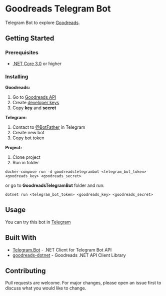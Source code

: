# Goodreads Telegram Bot

Telegram Bot to explore [Goodreads](https://www.goodreads.com/). 

## Getting Started
### Prerequisites

- [.NET Core 3.0](https://dotnet.microsoft.com/download) or higher

### Installing

**Goodreads:**
1. Go to [Goodreads API](https://www.goodreads.com/api/index)
2. Create [developer keys](https://www.goodreads.com/api/keys)
3. Copy **key** and **secret**

**Telegram:**
1. Contact to [@BotFather](https://t.me/BotFather) in Telegram
2. Create new bot
3. Copy bot token

**Project:**
1. Clone project
2. Run in folder
```
docker-compose run -d goodreadstelegrambot <telegram_bot_token> <goodreads_key> <goodreads_secret>
```
or go to **GoodreadsTelegramBot** folder and run:
```
dotnet run <telegram_bot_token> <goodreads_key> <goodreads_secret>
```

## Usage

You can try this bot in [Telegram](https://t.me/ExploreGoodreadsBot)

## Built With

* [Telegram.Bot](https://github.com/TelegramBots/Telegram.Bot) - .NET Client for Telegram Bot API
* [goodreads-dotnet](https://github.com/adamkrogh/goodreads-dotnet) - Goodreads .NET API Client Library

## Contributing
Pull requests are welcome. For major changes, please open an issue first to discuss what you would like to change.